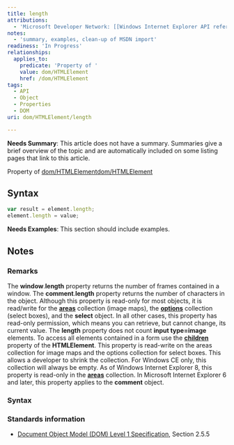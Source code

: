 ```yaml
---
title: length
attributions:
  - 'Microsoft Developer Network: [[Windows Internet Explorer API reference](http://msdn.microsoft.com/en-us/library/ie/hh828809%28v=vs.85%29.aspx) Article]'
notes:
  - 'summary, examples, clean-up of MSDN import'
readiness: 'In Progress'
relationships:
  applies_to:
    predicate: 'Property of '
    value: dom/HTMLElement
    href: /dom/HTMLElement
tags:
  - API
  - Object
  - Properties
  - DOM
uri: dom/HTMLElement/length

---
```

**Needs Summary**: This article does not have a summary. Summaries give a brief overview of the topic and are automatically included on some listing pages that link to this article.

Property of [dom/HTMLElement](/dom/HTMLElement)[dom/HTMLElement](/dom/HTMLElement)

## Syntax

``` js
var result = element.length;
element.length = value;
```

**Needs Examples**: This section should include examples.

## Notes

### Remarks

The **window**.**length** property returns the number of frames contained in a window. The **comment**.**length** property returns the number of characters in the object. Although this property is read-only for most objects, it is read/write for the [**areas**](/dom/HTMLMapElement/areas) collection (image maps), the [**options**](/dom/HTMLElement/options) collection (select boxes), and the **select** object. In all other cases, this property has read-only permission, which means you can retrieve, but cannot change, its current value. The **length** property does not count **input type=image** elements. To access all elements contained in a form use the [**children**](/dom/Element/children) property of the **HTMLElement**. This property is read-write on the areas collection for image maps and the options collection for select boxes. This allows a developer to shrink the collection. For Windows CE only, this collection will always be empty. As of Windows Internet Explorer 8, this property is read-only in the [**areas**](/dom/HTMLMapElement/areas) collection. In Microsoft Internet Explorer 6 and later, this property applies to the **comment** object.

### Syntax

### Standards information

-   [Document Object Model (DOM) Level 1 Specification](http://go.microsoft.com/fwlink/p/?linkid=161725), Section 2.5.5
